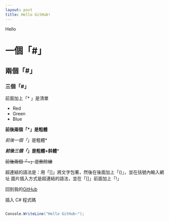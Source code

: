```yaml
---
layout: post
title: Hello GitHub!
---
```


Hello


# 一個「#」

## 兩個「#」

### 三個「#」


前面加上「* 」是清單
* Red
* Green
* Blue

**前後兩個「*」是粗體**

*前後一個「*」是粗體*

***前後三個「*」是粗體+斜體***

~~前後兩個「~」是刪除線~~

超連結的語法是：用「[]」將文字包著，然後在後面加上「()」，並在括號內輸入網址
圖片插入方式是超連結的語法，並在「[]」前面加上「!」

回到我的[GitHub](HungHsiuWang.github.io)


插入 C# 程式碼
```cs

Console.WriteLine("Hello GitHub~");

```
